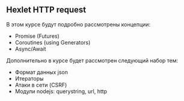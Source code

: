## Hexlet HTTP request
В этом курсе будут подробно рассмотрены концепции:
* Promise (Futures)
* Coroutines (using Generators)
* Async/Await

Дополнительно в курсе будет рассмотрен следующий набор тем:

* Формат данных json
* Итераторы
* Атаки в сети (CSRF)
* Модули nodejs: querystring, url, http